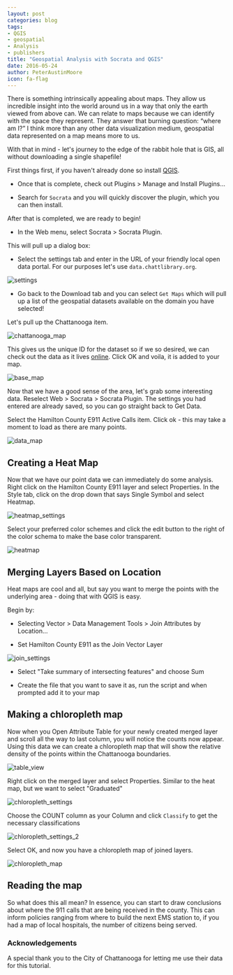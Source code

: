 ```yaml
---
layout: post
categories: blog
tags:
- QGIS
- geospatial
- Analysis
- publishers
title: "Geospatial Analysis with Socrata and QGIS"
date: 2016-05-24
author: PeterAustinMoore
icon: fa-flag
---
```


There is something intrinsically appealing about maps. They allow us incredible insight into the world around us in a way that only the earth viewed from above can.  We can relate to maps because we can identify with the space they represent. They answer that burning question: “where am I?” I think more than any other data visualization medium, geospatial data represented on a map means more to us.

With that in mind - let's journey to the edge of the rabbit hole that is GIS, all without downloading a single shapefile!

First things first, if you haven't already done so install [QGIS](https://www.qgis.org/en/site/forusers/download.html).

- Once that is complete, check out Plugins > Manage and Install Plugins...

- Search for `Socrata` and you will quickly discover the plugin, which you can then install.

After that is completed, we are ready to begin!

- In the Web menu, select Socrata > Socrata Plugin.

This will pull up a dialog box:

- Select the settings tab and enter in the URL of your friendly local  open data portal. For our purposes let's use `data.chattlibrary.org`. 

![settings](/img/Geospatial/settings.png)

- Go back to the Download tab and you can select `Get Maps` which will pull up a list of the geospatial datasets available on the domain you have selected!

Let's pull up the Chattanooga item. 

![chattanooga_map](/img/Geospatial/chattanooga_map.png)

This gives us the unique ID for the dataset so if we so desired, we can check out the data as it lives [online](https://data.chattlibrary.org/d/4gat-rdif). Click OK and voila, it is added to your map.

![base_map](/img/Geospatial/base_map.png)

Now that we have a good sense of the area, let's grab some interesting data. Reselect Web > Socrata > Socrata Plugin. The settings you had entered are already saved, so you can go straight back to Get Data.

Select the Hamilton County E911 Active Calls item. Click ok - this may take a moment to load as there are many points.

![data_map](/img/Geospatial/data_map.png)

## Creating a Heat Map

Now that we have our point data we can immediately do some analysis. Right click on the Hamilton County E911 layer and select Properties. In the Style tab, click on the drop down that says Single Symbol and select Heatmap. 

![heatmap_settings](/img/Geospatial/heatmap_settings.png)

Select your preferred color schemes and click the edit button to the right of the color schema to make the base color transparent. 

![heatmap](/img/Geospatial/heatmap.png)

## Merging Layers Based on Location

Heat maps are cool and all, but say you want to merge the points with the underlying area - doing that with QGIS is easy. 

Begin by:

- Selecting Vector > Data Management Tools > Join Attributes by Location...

- Set Hamilton County E911 as the Join Vector Layer

![join_settings](/img/Geospatial/join_settings.png)

- Select "Take summary of intersecting features" and choose Sum

- Create the file that you want to save it as, run the script and when prompted add it to your map

## Making a chloropleth map

Now when you Open Attribute Table for your newly created merged layer and scroll all the way to last column, you will notice the counts now appear. Using this data we can create a chloropleth map that will show the relative density of the points within the Chattanooga boundaries.

![table_view](/img/Geospatial/table_view.png)

Right click on the merged layer and select Properties. Similar to the heat map, but we want to select "Graduated"

![chloropleth_settings](/img/Geospatial/chloropleth_settings.png)

Choose the COUNT column as your Column and click `Classify` to get the necessary classifications

![chloropleth_settings_2](/img/Geospatial/chloropleth_settings_2.png)

Select OK, and now you have a chloropleth map of joined layers.

![chloropleth_map](/img/Geospatial/chloropleth_map.png)

## Reading the map

So what does this all mean? In essence, you can start to draw conclusions about where the 911 calls that are being received in the county. This can inform policies ranging from where to build the next EMS station to, if you had a map of local hospitals, the number of citizens being served.

### Acknowledgements

A special thank you to the City of Chattanooga for letting me use their data for this tutorial. 
